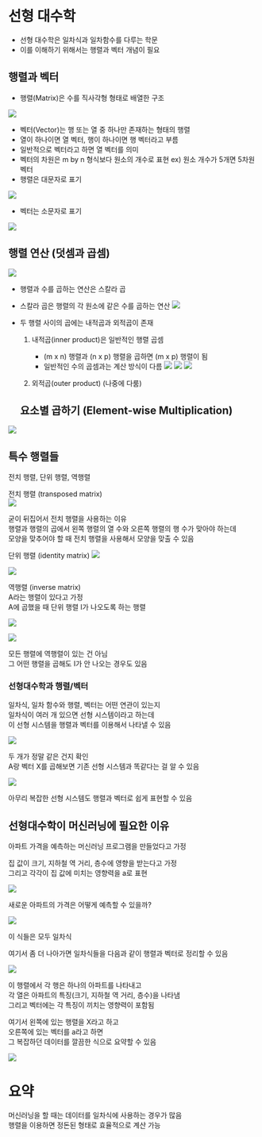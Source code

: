 # 선형 대수학

- 선형 대수학은 일차식과 일차함수를 다루는 학문  
- 이를 이해하기 위해서는 행렬과 벡터 개념이 필요  

## 행렬과 벡터


- 행렬(Matrix)은 수를 직사각형 형태로 배열한 구조 

![](/image.png/2-1.png)

 
- 벡터(Vector)는 행 또는 열 중 하나만 존재하는 형태의 행렬  
- 열이 하나이면 열 벡터, 행이 하나이면 행 벡터라고 부름  
- 일반적으로 벡터라고 하면 열 벡터를 의미  
- 벡터의 차원은 m by n 형식보다 원소의 개수로 표현  ex) 원소 개수가 5개면 5차원 벡터
- 행렬은 대문자로 표기  


![](/image.png/2-5-1.png)

- 벡터는 소문자로 표기    


![](/image.png/2-8.png)

## 행렬 연산 (덧셈과 곱셈)

![](/image.png/2-9.png)

- 행렬과 수를 곱하는 연산은 스칼라 곱  
- 스칼라 곱은 행렬의 각 원소에 같은 수를 곱하는 연산 
![](/image.png/2-10.png)
 

- 두 행렬 사이의 곱에는 내적곱과 외적곱이 존재  
  1. 내적곱(inner product)은 일반적인 행렬 곱셈  
     - (m x n) 행렬과 (n x p) 행렬을 곱하면 (m x p) 행렬이 됨  
     - 일반적인 수의 곱셈과는 계산 방식이 다름 
![](/image.png/2-11.png)
![](/image.png/2-12.png)
![](/image.png/2-13.png)

  2. 외적곱(outer product) (나중에 다룸)

  ## 요소별 곱하기 (Element-wise Multiplication)


![](/image.png/요소별.png)






## 특수 행렬들   
전치 행렬, 단위 행렬, 역행렬

전치 행렬 (transposed matrix)  
![](/전치.png)

굳이 뒤집어서 전치 행렬을 사용하는 이유  
행렬과 행렬의 곱에서 왼쪽 행렬의 열 수와 오른쪽 행렬의 행 수가 맞아야 하는데  
모양을 맞추어야 할 때 전치 행렬을 사용해서 모양을 맞출 수 있음

단위 행렬 (identity matrix)
![](/단위1.png)

![](/단위2.png)


역행렬 (inverse matrix)  
A라는 행렬이 있다고 가정    
A에 곱했을 때 단위 행렬 I가 나오도록 하는 행렬

![](/역행3.1.png)

![](/역행3.2.png)

모든 행렬에 역행렬이 있는 건 아님  
그 어떤 행렬을 곱해도 I가 안 나오는 경우도 있음

### 선형대수학과 행렬/벡터

일차식, 일차 함수와 행렬, 벡터는 어떤 연관이 있는지  
일차식이 여러 개 있으면 선형 시스템이라고 하는데  
이 선형 시스템을 행렬과 벡터를 이용해서 나타낼 수 있음

![](/image.png/선형1.png)

두 개가 정말 같은 건지 확인  
A랑 벡터 X를 곱해보면 기존 선형 시스템과 똑같다는 걸 알 수 있음 

![](/image.png/선형2.png)

아무리 복잡한 선형 시스템도 행렬과 벡터로 쉽게 표현할 수 있음


## 선형대수학이 머신러닝에 필요한 이유

아파트 가격을 예측하는 머신러닝 프로그램을 만들었다고 가정

집 값이 크기, 지하철 역 거리, 층수에 영향을 받는다고 가정  
그리고 각각이 집 값에 미치는 영향력을 a로 표현

![](/image.png/아파1.png)

새로운 아파트의 가격은 어떻게 예측할 수 있을까?  

![](/image.png/아파2.png)

이 식들은 모두 일차식

여기서 좀 더 나아가면 일차식들을 다음과 같이 행렬과 벡터로 정리할 수 있음

![](/image.png/아파3.png)

이 행렬에서 각 행은 하나의 아파트를 나타내고  
각 열은 아파트의 특징(크기, 지하철 역 거리, 층수)을 나타냄  
그리고 벡터에는 각 특징이 끼치는 영향력이 포함됨

여기서 왼쪽에 있는 행렬을 X라고 하고  
오른쪽에 있는 벡터를 a라고 하면  
그 복잡하던 데이터를 깔끔한 식으로 요약할 수 있음

![](/image.png/아파4.png)

# 요약

머신러닝을 할 때는 데이터를 일차식에 사용하는 경우가 많음  
행렬을 이용하면 정돈된 형태로 효율적으로 계산 가능
